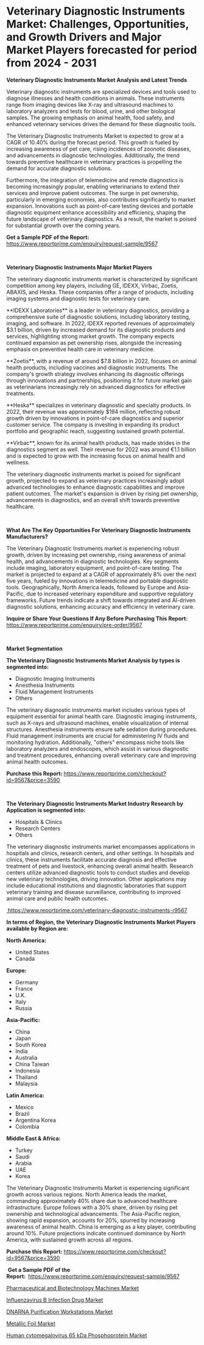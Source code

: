 <p><h1>Veterinary Diagnostic Instruments Market: Challenges, Opportunities, and Growth Drivers and Major Market Players forecasted for period from 2024 - 2031</h1></p><p><strong>Veterinary Diagnostic Instruments Market Analysis and Latest Trends</strong></p>
<p><p>Veterinary diagnostic instruments are specialized devices and tools used to diagnose illnesses and health conditions in animals. These instruments range from imaging devices like X-ray and ultrasound machines to laboratory analyzers and tests for blood, urine, and other biological samples. The growing emphasis on animal health, food safety, and enhanced veterinary services drives the demand for these diagnostic tools.</p><p>The Veterinary Diagnostic Instruments Market is expected to grow at a CAGR of 10.40% during the forecast period. This growth is fueled by increasing awareness of pet care, rising incidences of zoonotic diseases, and advancements in diagnostic technologies. Additionally, the trend towards preventive healthcare in veterinary practices is propelling the demand for accurate diagnostic solutions. </p><p>Furthermore, the integration of telemedicine and remote diagnostics is becoming increasingly popular, enabling veterinarians to extend their services and improve patient outcomes. The surge in pet ownership, particularly in emerging economies, also contributes significantly to market expansion. Innovations such as point-of-care testing devices and portable diagnostic equipment enhance accessibility and efficiency, shaping the future landscape of veterinary diagnostics. As a result, the market is poised for substantial growth over the coming years.</p></p>
<p><strong>Get a Sample PDF of the Report:&nbsp;</strong> <a href="https://www.reportprime.com/enquiry/request-sample/9567?utm_campaign=75&utm_medium=2&utm_source=Github&utm_content=ia&utm_term=28112024&utm_id=veterinary-diagnostic-instruments">https://www.reportprime.com/enquiry/request-sample/9567</a></p>
<p>&nbsp;</p>
<p><strong>Veterinary Diagnostic Instruments Major Market Players</strong></p>
<p><p>The veterinary diagnostic instruments market is characterized by significant competition among key players, including GE, IDEXX, Virbac, Zoetis, ABAXIS, and Heska. These companies offer a range of products, including imaging systems and diagnostic tests for veterinary care.</p><p>**IDEXX Laboratories** is a leader in veterinary diagnostics, providing a comprehensive suite of diagnostic solutions, including laboratory testing, imaging, and software. In 2022, IDEXX reported revenues of approximately $3.1 billion, driven by increased demand for its diagnostic products and services, highlighting strong market growth. The company expects continued expansion as pet ownership rises, alongside the increasing emphasis on preventive health care in veterinary medicine.</p><p>**Zoetis**, with a revenue of around $7.8 billion in 2022, focuses on animal health products, including vaccines and diagnostic instruments. The company's growth strategy involves enhancing its diagnostic offerings through innovations and partnerships, positioning it for future market gain as veterinarians increasingly rely on advanced diagnostics for effective treatments.</p><p>**Heska** specializes in veterinary diagnostic and specialty products. In 2022, their revenue was approximately $194 million, reflecting robust growth driven by innovations in point-of-care diagnostics and superior customer service. The company is investing in expanding its product portfolio and geographic reach, suggesting sustained growth potential.</p><p>**Virbac**, known for its animal health products, has made strides in the diagnostics segment as well. Their revenue for 2022 was around €1.1 billion and is expected to grow with the increasing focus on animal health and wellness.</p><p>The veterinary diagnostic instruments market is poised for significant growth, projected to expand as veterinary practices increasingly adopt advanced technologies to enhance diagnostic capabilities and improve patient outcomes. The market's expansion is driven by rising pet ownership, advancements in diagnostics, and an overall shift towards preventive healthcare.</p></p>
<p>&nbsp;</p>
<p><strong>What Are The Key Opportunities For Veterinary Diagnostic Instruments Manufacturers?</strong></p>
<p><p>The Veterinary Diagnostic Instruments market is experiencing robust growth, driven by increasing pet ownership, rising awareness of animal health, and advancements in diagnostic technologies. Key segments include imaging, laboratory equipment, and point-of-care testing. The market is projected to expand at a CAGR of approximately 8% over the next five years, fueled by innovations in telemedicine and portable diagnostic tools. Geographically, North America leads, followed by Europe and Asia-Pacific, due to increased veterinary expenditure and supportive regulatory frameworks. Future trends indicate a shift towards integrated and AI-driven diagnostic solutions, enhancing accuracy and efficiency in veterinary care.</p></p>
<p><strong>Inquire or Share Your Questions If Any Before Purchasing This Report:</strong> <a href="https://www.reportprime.com/enquiry/pre-order/9567?utm_campaign=75&utm_medium=2&utm_source=Github&utm_content=ia&utm_term=28112024&utm_id=veterinary-diagnostic-instruments">https://www.reportprime.com/enquiry/pre-order/9567</a></p>
<p>&nbsp;</p>
<p><strong>Market Segmentation</strong></p>
<p><strong>The Veterinary Diagnostic Instruments Market Analysis by types is segmented into:</strong></p>
<p><ul><li>Diagnostic Imaging Instruments</li><li>Anesthesia Instruments</li><li>Fluid Management Instruments</li><li>Others</li></ul></p>
<p><p>The veterinary diagnostic instruments market includes various types of equipment essential for animal health care. Diagnostic imaging instruments, such as X-rays and ultrasound machines, enable visualization of internal structures. Anesthesia instruments ensure safe sedation during procedures. Fluid management instruments are crucial for administering IV fluids and monitoring hydration. Additionally, "others" encompass niche tools like laboratory analyzers and endoscopes, which assist in various diagnostic and treatment procedures, enhancing overall veterinary care and improving animal health outcomes.</p></p>
<p><strong>Purchase this Report:&nbsp;</strong><a href="https://www.reportprime.com/checkout?id=9567&price=3590&utm_campaign=75&utm_medium=2&utm_source=Github&utm_content=ia&utm_term=28112024&utm_id=veterinary-diagnostic-instruments">https://www.reportprime.com/checkout?id=9567&price=3590</a></p>
<p>&nbsp;</p>
<p><strong>The Veterinary Diagnostic Instruments Market Industry Research by Application is segmented into:</strong></p>
<p><ul><li>Hospitals & Clinics</li><li>Research Centers</li><li>Others</li></ul></p>
<p><p>The veterinary diagnostic instruments market encompasses applications in hospitals and clinics, research centers, and other settings. In hospitals and clinics, these instruments facilitate accurate diagnosis and effective treatment of pets and livestock, enhancing overall animal health. Research centers utilize advanced diagnostic tools to conduct studies and develop new veterinary technologies, driving innovation. Other applications may include educational institutions and diagnostic laboratories that support veterinary training and disease surveillance, contributing to improved animal care and public health outcomes.</p></p>
<p><a href="https://www.reportprime.com/veterinary-diagnostic-instruments-r9567?utm_campaign=75&utm_medium=2&utm_source=Github&utm_content=ia&utm_term=28112024&utm_id=veterinary-diagnostic-instruments">&nbsp;https://www.reportprime.com/veterinary-diagnostic-instruments-r9567</a></p>
<p><strong>In terms of Region, the Veterinary Diagnostic Instruments Market Players available by Region are:</strong></p>
<p>
    <p> <strong> North America: </strong>
        <ul>
            <li>United States</li>
            <li>Canada</li>
        </ul>
        </p> 
    <p> <strong> Europe: </strong>
        <ul>
            <li>Germany</li>
            <li>France</li>
            <li>U.K.</li>
            <li>Italy</li>
            <li>Russia</li>
        </ul>
        </p> 
    <p> <strong> Asia-Pacific: </strong>
        <ul>
            <li>China</li>
            <li>Japan</li>
            <li>South Korea</li>
            <li>India</li>
            <li>Australia</li>
            <li>China Taiwan</li>
            <li>Indonesia</li>
            <li>Thailand</li>
            <li>Malaysia</li>
        </ul>
        </p> 
    <p> <strong> Latin America: </strong>
        <ul>
            <li>Mexico</li>
            <li>Brazil</li>
            <li>Argentina Korea</li>
            <li>Colombia</li>
        </ul>
        </p> 
    <p> <strong> Middle East & Africa: </strong>
        <ul>
            <li>Turkey</li>
            <li>Saudi</li>
            <li>Arabia</li>
            <li>UAE</li>
            <li>Korea</li>
        </ul>
    </p>
    </p>
<p><p>The Veterinary Diagnostic Instruments Market is experiencing significant growth across various regions. North America leads the market, commanding approximately 40% share due to advanced healthcare infrastructure. Europe follows with a 30% share, driven by rising pet ownership and technological advancements. The Asia-Pacific region, showing rapid expansion, accounts for 20%, spurred by increasing awareness of animal health. China is emerging as a key player, contributing around 10%. Future projections indicate continued dominance by North America, with sustained growth across all regions.</p></p>
<p><strong>Purchase this Report: </strong><a href="https://www.reportprime.com/checkout?id=9567&price=3590&utm_campaign=75&utm_medium=2&utm_source=Github&utm_content=ia&utm_term=28112024&utm_id=veterinary-diagnostic-instruments">https://www.reportprime.com/checkout?id=9567&price=3590</a></p>
<p>&nbsp;<strong>Get a Sample PDF of the Report:&nbsp;&nbsp;</strong><a href="https://www.reportprime.com/enquiry/request-sample/9567?utm_campaign=75&utm_medium=2&utm_source=Github&utm_content=ia&utm_term=28112024&utm_id=veterinary-diagnostic-instruments">https://www.reportprime.com/enquiry/request-sample/9567</a></p>
<p><strong></strong></p>
<p><p><a href="https://github.com/MonroeBullock54/Market-Research-Report-List-1/blob/main/pharmaceutical-and-biotechnology-machines-market.md?utm_campaign=75&utm_medium=2&utm_source=Github&utm_content=ia&utm_term=28112024&utm_id=veterinary-diagnostic-instruments">Pharmaceutical and Biotechnology Machines Market</a></p><p><a href="https://issuu.com/reportprime-2/docs/influenzavirus-b-infection-drug-mar_bb53db34f027b1?utm_campaign=75&utm_medium=2&utm_source=Github&utm_content=ia&utm_term=28112024&utm_id=veterinary-diagnostic-instruments">Influenzavirus B Infection Drug Market</a></p><p><a href="https://github.com/shondapmbau/Market-Research-Report-List-1/blob/main/dnarna-purification-workstations-market.md?utm_campaign=75&utm_medium=2&utm_source=Github&utm_content=ia&utm_term=28112024&utm_id=veterinary-diagnostic-instruments">DNARNA Purification Workstations Market</a></p><p><a href="https://www.linkedin.com/pulse/digital-transformation-metallic-foil-industry-market-opportunities-v1uee?utm_campaign=75&utm_medium=2&utm_source=Github&utm_content=ia&utm_term=28112024&utm_id=veterinary-diagnostic-instruments">Metallic Foil Market</a></p><p><a href="https://issuu.com/reportprime-2/docs/human-cytomegalovirus-65-kda-phosph_8b9c9f14a4e015?utm_campaign=75&utm_medium=2&utm_source=Github&utm_content=ia&utm_term=28112024&utm_id=veterinary-diagnostic-instruments">Human cytomegalovirus 65 kDa Phosphoprotein Market</a></p></p>